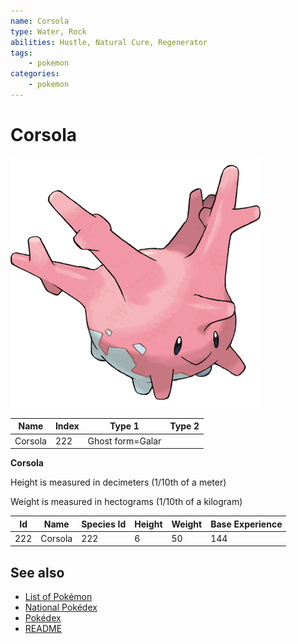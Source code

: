 ```yaml
---
name: Corsola
type: Water, Rock
abilities: Hustle, Natural Cure, Regenerator
tags:
    - pokemon
categories:
    - pokemon
---
```


# Corsola


![Corsola](images/222.png)

| **Name** | **Index** | **Type 1** | **Type 2** |
|----|----|----|----|
| Corsola | 222 | Ghost form=Galar  |  |

**Corsola** 


Height is measured in decimeters (1/10th of a meter)

Weight is measured in hectograms (1/10th of a kilogram)

| **Id** | **Name** | **Species Id** | **Height** | **Weight** | **Base Experience** |
|--------|----------|----------------|------------|------------|---------------------|
| 222 | Corsola | 222 | 6 | 50 | 144 |


## See also

- [List of Pokémon](../pokemon.md)
- [National Pokédex](../national_pokedex.md)
- [Pokédex](../pokedex.md)
- [README](../README.md)
